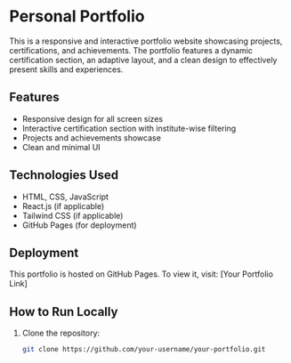 # Personal Portfolio

This is a responsive and interactive portfolio website showcasing projects, certifications, and achievements. The portfolio features a dynamic certification section, an adaptive layout, and a clean design to effectively present skills and experiences.

## Features
- Responsive design for all screen sizes  
- Interactive certification section with institute-wise filtering  
- Projects and achievements showcase  
- Clean and minimal UI  

## Technologies Used
- HTML, CSS, JavaScript  
- React.js (if applicable)  
- Tailwind CSS (if applicable)  
- GitHub Pages (for deployment)  

## Deployment
This portfolio is hosted on GitHub Pages. To view it, visit: [Your Portfolio Link]  

## How to Run Locally
1. Clone the repository:  
   ```sh
   git clone https://github.com/your-username/your-portfolio.git

